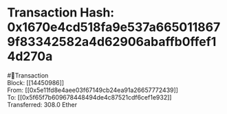 
Transaction Hash: 0x1670e4cd518fa9e537a6650118679f83342582a4d62906abaffb0ffef14d270a
====================================================================================
  
#💸Transaction  
Block: [[14450986]]  
From: [[0x5e11fd8e4aee03f67149cb24ea91a26657772439]]  
To: [[0x5f65f7b609678448494de4c87521cdf6cef1e932]]  
Transferred: 308.0 Ether
